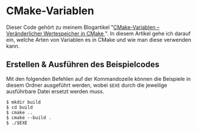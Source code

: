 # CMake-Variablen

Dieser Code gehört zu meinem Blogartikel "[CMake-Variablen – Veränderlicher Wertespeicher in CMake ](https://codingwithmagga.com/cmake-variablen/)".
In diesem Artikel gehe ich darauf ein, welche Arten von Variablen es in CMake und wie man diese verwenden kann.

## Erstellen & Ausführen des Beispielcodes

Mit den folgenden Befehlen auf der Kommandozeile können die Beispiele in diesem Ordner ausgeführt werden, wobei ``$EXE`` durch die jeweilige ausführbare Datei ersetzt werden muss.

    $ mkdir build
    $ cd build
    $ cmake ..
    $ cmake --build .
    $ ./$EXE

